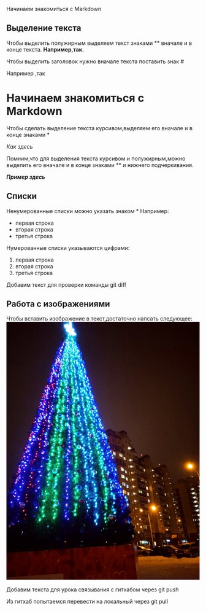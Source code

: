  Начинаем знакомиться с Markdown

## Выделение текста
 Чтобы выделить полужирным выделяем текст знаками ** вначале и в конце текста.
 **Например,так.**


Чтобы выделить заголовок нужно вначале текста поставить знак #

Например ,так 
# Начинаем знакомиться с Markdown


Чтобы сделать выделение текста курсивом,выделяем его вначале и в конце знаками *

*Как здесь*

Помним,что для выделения текста курсивом и полужирным,можно выделить его вначале и в конце знаками ** и нижнего подчеркивания.

**_Пример здесь_**

## Списки

Ненумерованные списки можно указать знаком *
Например:
* первая строка
* вторая строка
* третья строка

Нумерованные списки указываются цифрами:

1. первая строка
2. вторая строка
3. третья строка


Добавим текст для проверки команды git diff



## Работа с изображениями

Чтобы вставить изображение в текст,достаточно напсать следующее:
!["Скоро новый год"](1637600822504.jpg)



Добавим текста для урока связывания с гитхабом через git push

Из гитхаб попытаемся перевести на локальный через git pull
